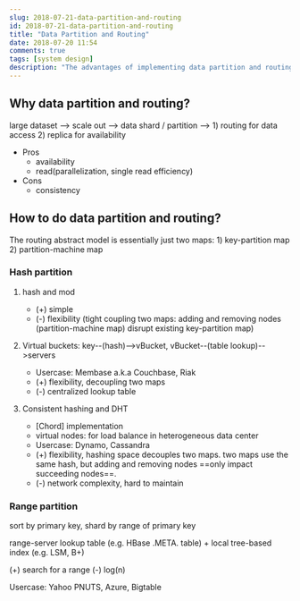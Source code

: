 ```yaml
---
slug: 2018-07-21-data-partition-and-routing
id: 2018-07-21-data-partition-and-routing
title: "Data Partition and Routing"
date: 2018-07-20 11:54
comments: true
tags: [system design]
description: "The advantages of implementing data partition and routing are availability and read efficiency while consistency is the weakness. The routing abstract model is essentially two maps: key-partition map and partition-machine map."
---
```


## Why data partition and routing?

large dataset ⟶ scale out ⟶ data shard / partition ⟶ 1) routing for data access 2) replica for availability

- Pros
    - availability
    - read(parallelization, single read efficiency)
- Cons
    - consistency

## How to do data partition and routing?

The routing abstract model is essentially just two maps: 1) key-partition map 2) partition-machine map



### Hash partition

1. hash and mod
    - (+) simple
    - (-) flexibility (tight coupling two maps: adding and removing nodes (partition-machine map) disrupt existing key-partition map)

2. Virtual buckets: key--(hash)-->vBucket, vBucket--(table lookup)-->servers
    - Usercase: Membase a.k.a Couchbase, Riak
    - (+) flexibility, decoupling two maps
    - (-) centralized lookup table

3. Consistent hashing and DHT
    - [Chord] implementation
    - virtual nodes: for load balance in heterogeneous data center
    - Usercase: Dynamo, Cassandra
    - (+) flexibility, hashing space decouples two maps. two maps use the same hash, but adding and removing nodes ==only impact succeeding nodes==.
    - (-) network complexity, hard to maintain



### Range partition

sort by primary key, shard by range of primary key

range-server lookup table (e.g. HBase .META. table) + local tree-based index (e.g. LSM, B+)

(+) search for a range
(-) log(n)

Usercase: Yahoo PNUTS, Azure, Bigtable
